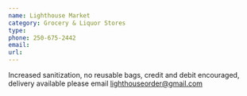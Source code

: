 ```yaml
---
name: Lighthouse Market
category: Grocery & Liquor Stores
type: 
phone: 250-675-2442
email: 
url: 
---
```


Increased sanitization, no reusable bags, credit and debit encouraged, delivery available please email lighthouseorder@gmail.com